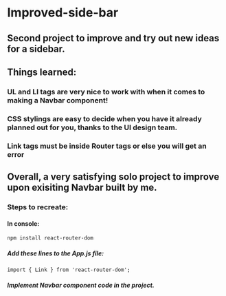 # Improved-side-bar
## Second project to improve and try out new ideas for a sidebar.

## Things learned:
### UL and LI tags are very nice to work with when it comes to making a Navbar component!
### CSS stylings are easy to decide when you have it already planned out for you, thanks to the UI design team.
### Link tags must be inside Router tags or else you will get an error
###
## Overall, a very satisfying solo project to improve upon exisiting Navbar built by me.

### Steps to recreate:

#### In console:
`
npm install react-router-dom
`
##### Add these lines to the App.js file:
`
import { Link } from 'react-router-dom';
`
##### Implement Navbar component code in the project.


